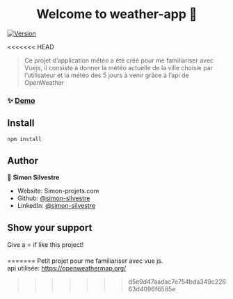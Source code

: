 <h1 align="center">Welcome to weather-app 👋</h1>
<p>
  <a href="https://www.npmjs.com/package/weather-app" target="_blank">
    <img alt="Version" src="https://img.shields.io/npm/v/weather-app.svg">
  </a>
</p>

<<<<<<< HEAD
> Ce projet d’application météo a été créé pour me familiariser avec Vuejs, il consiste à donner la météo actuelle de la ville choisie par l’utilisateur et la météo des 5 jours à venir grâce à l’api de OpenWeather

### ✨ [Demo](http://weather.simon-projets.com)

## Install

```sh
npm install
```

## Author

👤 **Simon Silvestre**

* Website: Simon-projets.com
* Github: [@simon-silvestre](https://github.com/simon-silvestre)
* LinkedIn: [@simon-silvestre](https://linkedin.com/in/simon-silvestre)

## Show your support

Give a ⭐️ if like this project!

=======
Petit projet pour me familiariser avec vue js. <br>
api utilisée: https://openweathermap.org/
>>>>>>> d5e9d47aadac7e754bda349c22663d4096f6585e
